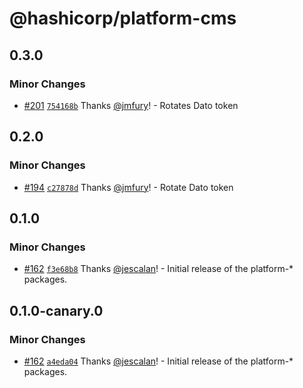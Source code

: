 # @hashicorp/platform-cms

## 0.3.0

### Minor Changes

- [#201](https://github.com/hashicorp/nextjs-scripts/pull/201) [`754168b`](https://github.com/hashicorp/nextjs-scripts/commit/754168b3c0c6896a4b4e9f88f48f0189f7abde93) Thanks [@jmfury](https://github.com/jmfury)! - Rotates Dato token

## 0.2.0

### Minor Changes

- [#194](https://github.com/hashicorp/nextjs-scripts/pull/194) [`c27878d`](https://github.com/hashicorp/nextjs-scripts/commit/c27878da0205da7222c5880460b441b555040da1) Thanks [@jmfury](https://github.com/jmfury)! - Rotate Dato token

## 0.1.0

### Minor Changes

- [#162](https://github.com/hashicorp/nextjs-scripts/pull/162) [`f3e68b8`](https://github.com/hashicorp/nextjs-scripts/commit/f3e68b8a00066fe9ab7a789aecfd6bc97bcd047f) Thanks [@jescalan](https://github.com/jescalan)! - Initial release of the platform-\* packages.

## 0.1.0-canary.0

### Minor Changes

- [#162](https://github.com/hashicorp/nextjs-scripts/pull/162) [`a4eda04`](https://github.com/hashicorp/nextjs-scripts/commit/a4eda047e75d843997ea95a8c36a83108b639cb8) Thanks [@jescalan](https://github.com/jescalan)! - Initial release of the platform-\* packages.
